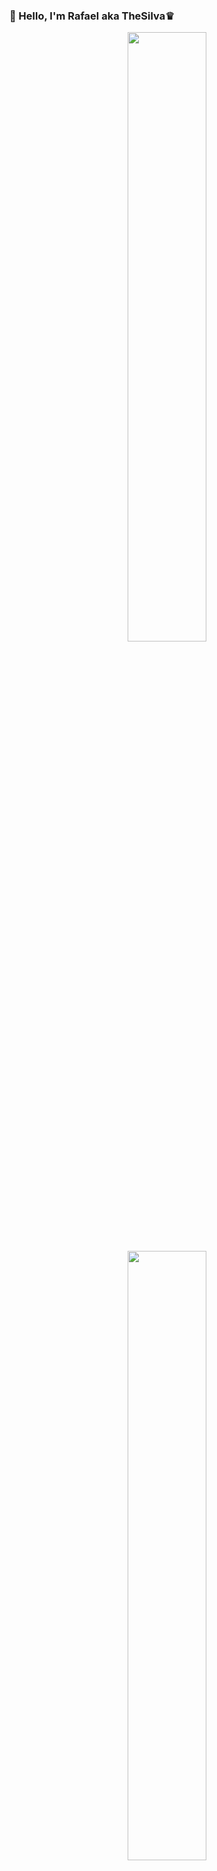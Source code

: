 ### 👋 Hello, I'm Rafael aka TheSilva♛ 

<div align="center">
  <a href="#"/>
  <img height="50%" src="https://github-readme-stats.vercel.app/api?username=xthesilvax&show_icons=true&hide_border=false&title_color=ff652f&icon_color=FFE400&bg_color=09131B&text_color=ffffff&border_color=0c1a25"/>
  <img height="50%" src="https://github-readme-stats.vercel.app/api/top-langs/?username=xthesilvax&langs_count=8x&show_icons=true&hide_border=false&title_color=ff652f&icon_color=FFE400&bg_color=09131B&text_color=ffffff&border_color=0c1a25"/>
</div>

## Just a programming lover
  
- 🏨 I'm currently working on a Discord Bot
- 🧑 Fun Fact: I love listening to music
- 🏆 2022 Goals: Release my Discord Bot
- 🍺 I live in Portugal

## Last Releases:
#### FiveM Scripts:
- [TheSilva_Fuel v1.0](https://github.com/xthesilvax/TheSilva_Fuel)
- [TheSilva_FCV v1.1](https://github.com/xthesilvax/TheSilva_FCV)

## Contributions:
![Snake animation](https://github.com/xthesilvax/xthesilvax/blob/output/github-contribution-grid-snake.svg)

## Languages:
<img align="left" alt="HTML5" width="20px" src="https://cdn.jsdelivr.net/gh/devicons/devicon/icons/html5/html5-original.svg" style="padding-right:10px;"/>
<img align="left" alt="CSS3" width="20px" src="https://cdn.jsdelivr.net/gh/devicons/devicon/icons/css3/css3-original.svg" style="padding-right:10px;"/>
<img align="left" alt="JS" width="20px" src="https://cdn.jsdelivr.net/gh/devicons/devicon/icons/javascript/javascript-original.svg" style="padding-right:10px;"/>
<img align="left" alt="Node.js" width="20px" src="https://cdn.jsdelivr.net/gh/devicons/devicon/icons/nodejs/nodejs-original.svg" style="padding-right:10px;"/>
<img align="left" alt="Lua" width="20px" src="https://cdn.jsdelivr.net/gh/devicons/devicon/icons/lua/lua-original.svg" style="padding-right:10px;"/>
<img align="left" alt="MySQL" width="20px" src="https://cdn.jsdelivr.net/gh/devicons/devicon/icons/mysql/mysql-original.svg" style="padding-right:10px;"/>


## Tools:
<img align="left" alt="VSCode" width="20px" src="https://cdn.jsdelivr.net/gh/devicons/devicon/icons/atom/atom-original.svg" style="padding-right:10px;"/>

